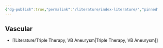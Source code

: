 ```yaml
---
{"dg-publish":true,"permalink":"/literature/index-literature/","pinned":true,"created":"2023-10-19T07:58:24.498-07:00","updated":"2023-10-21T09:58:40.108-07:00"}
---
```


## Vascular

- [[Literature/Triple Therapy, VB Aneurysm\|Triple Therapy, VB Aneurysm]]